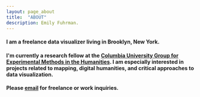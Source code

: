 ```yaml
---
layout: page_about
title:  "ABOUT"
description: Emily Fuhrman.
---
```

#### I am a freelance data visualizer living in Brooklyn, New York. 

#### I'm currently a research fellow at the [Columbia University Group for Experimental Methods in the Humanities](http://xpmethod.plaintext.in/). I am especially interested in projects related to mapping, digital humanities, and critical approaches to data visualization.

#### Please [email](mailto:emily.c.fuhrman@gmail.com) for freelance or work inquiries.
